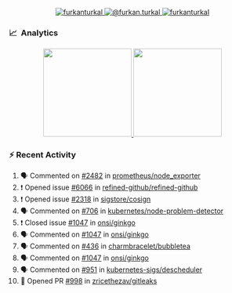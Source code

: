 <p align="center">
  <a href="https://linkedin.com/in/furkanturkal" target="blank">
    <img src="https://img.shields.io/badge/linkedin-%230077B5.svg?&style=for-the-badge&logo=linkedin&logoColor=white" alt="furkanturkal" />
  </a>
  <a href="https://medium.com/@furkan.turkal" target="blank">
    <img src="https://img.shields.io/badge/medium-%2312100E.svg?&style=for-the-badge&logo=medium&logoColor=white" alt="@furkan.turkal" />
  </a>
  <a href="https://twitter.com/furkanturkaI" target="blank">
    <img src="https://img.shields.io/badge/Twitter-1DA1F2?style=for-the-badge&logo=twitter&logoColor=white" alt="furkanturkaI" />
  </a>
</p>

### 📈 &nbsp;Analytics

<p align="center">
  <a href="https://coderstats.net/github/#Dentrax">
    <img height="180em" src="https://github-readme-stats-eight-theta.vercel.app/api?username=Dentrax&show_icons=true&theme=algolia&include_all_commits=true&count_private=true&line_height=26"/>
    <img height="180em" src="https://github-readme-stats-eight-theta.vercel.app/api/top-langs/?username=Dentrax&layout=compact&langs_count=8&theme=algolia&line_height=26"/>
  </a>
</p>

### :zap: Recent Activity

<!--START_SECTION:activity-->
1. 🗣 Commented on [#2482](https://github.com/prometheus/node_exporter/issues/2482) in [prometheus/node_exporter](https://github.com/prometheus/node_exporter)
2. ❗️ Opened issue [#6066](https://github.com/refined-github/refined-github/issues/6066) in [refined-github/refined-github](https://github.com/refined-github/refined-github)
3. ❗️ Opened issue [#2318](https://github.com/sigstore/cosign/issues/2318) in [sigstore/cosign](https://github.com/sigstore/cosign)
4. 🗣 Commented on [#706](https://github.com/kubernetes/node-problem-detector/issues/706) in [kubernetes/node-problem-detector](https://github.com/kubernetes/node-problem-detector)
5. ❗️ Closed issue [#1047](https://github.com/onsi/ginkgo/issues/1047) in [onsi/ginkgo](https://github.com/onsi/ginkgo)
6. 🗣 Commented on [#1047](https://github.com/onsi/ginkgo/issues/1047) in [onsi/ginkgo](https://github.com/onsi/ginkgo)
7. 🗣 Commented on [#436](https://github.com/charmbracelet/bubbletea/issues/436) in [charmbracelet/bubbletea](https://github.com/charmbracelet/bubbletea)
8. 🗣 Commented on [#1047](https://github.com/onsi/ginkgo/issues/1047) in [onsi/ginkgo](https://github.com/onsi/ginkgo)
9. 🗣 Commented on [#951](https://github.com/kubernetes-sigs/descheduler/issues/951) in [kubernetes-sigs/descheduler](https://github.com/kubernetes-sigs/descheduler)
10. 💪 Opened PR [#998](https://github.com/zricethezav/gitleaks/pull/998) in [zricethezav/gitleaks](https://github.com/zricethezav/gitleaks)
<!--END_SECTION:activity-->
